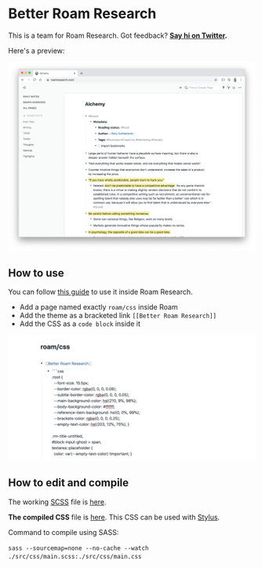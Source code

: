 # Better Roam Research

This is a team for Roam Research. Got feedback? **[Say hi on Twitter](https://twitter.com/linuz90).**

Here's a preview:

![](/assets/preview.png)

## How to use

You can follow [this guide](https://nesslabs.com/roam-research-themes-custom-styling-css) to use it inside Roam Research.

-   Add a page named exactly `roam/css` inside Roam
-   Add the theme as a bracketed link `[[Better Roam Research]]`
-   Add the CSS as a `code block` inside it

![](/assets/how-to.png)

## How to edit and compile

The working [SCSS](https://sass-lang.com/) file is [here](/main.scss).

**The compiled CSS** file is [here](/src/css/main.css). This CSS can be used with [Stylus](https://chrome.google.com/webstore/detail/stylus-beta/apmmpaebfobifelkijhaljbmpcgbjbdo?hl=en).

Command to compile using SASS:

`sass --sourcemap=none --no-cache --watch ./src/css/main.scss:./src/css/main.css`
